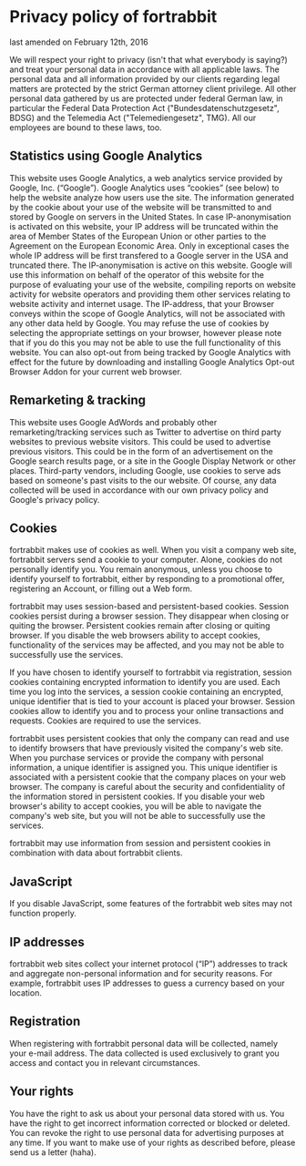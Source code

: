 Privacy policy of fortrabbit
============================

last amended on February 12th, 2016


We will respect your right to privacy (isn't that what everybody is saying?) and treat your personal data in accordance with all applicable laws. The personal data and all information provided by our clients regarding legal matters are protected by the strict German attorney client privilege. All other personal data gathered by us are protected under federal German law, in particular the Federal Data Protection Act ("Bundesdatenschutzgesetz", BDSG) and the Telemedia Act ("Telemediengesetz", TMG). All our employees are bound to these laws, too.


Statistics using Google Analytics
---------------------------------

This website uses Google Analytics, a web analytics service provided by Google, Inc. (“Google”). Google Analytics uses “cookies” (see below) to help the website analyze how users use the site. The information generated by the cookie about your use of the website will be transmitted to and stored by Google on servers in the United States. In case IP-anonymisation is activated on this website, your IP address will be truncated within the area of Member States of the European Union or other parties to the Agreement on the European Economic Area. Only in exceptional cases the whole IP address will be first transfered to a Google server in the USA and truncated there. The IP-anonymisation is active on this website. Google will use this information on behalf of the operator of this website for the purpose of evaluating your use of the website, compiling reports on website activity for website operators and providing them other services relating to website activity and internet usage. The IP-address, that your Browser conveys within the scope of Google Analytics, will not be associated with any other data held by Google. You may refuse the use of cookies by selecting the appropriate settings on your browser, however please note that if you do this you may not be able to use the full functionality of this website. You can also opt-out from being tracked by Google Analytics with effect for the future by downloading and installing Google Analytics Opt-out Browser Addon for your current web browser.


Remarketing & tracking
----------------------

This website uses Google AdWords and probably other remarketing/tracking services such as Twitter to advertise on third party websites to previous website visitors. This could be used to advertise previous visitors. This could be in the form of an advertisement on the Google search results page, or a site in the Google Display Network or other places. Third-party vendors, including Google, use cookies to serve ads based on someone's past visits to the our website. Of course, any data collected will be used in accordance with our own privacy policy and Google's privacy policy.


Cookies
-------

fortrabbit makes use of cookies as well. When you visit a company web site, fortrabbit servers send a cookie to your computer. Alone, cookies do not personally identify you. You remain anonymous, unless you choose to identify yourself to fortrabbit, either by responding to a promotional offer, registering an Account, or filling out a Web form.

fortrabbit may uses session-based and persistent-based cookies. Session cookies persist during a browser session. They disappear when closing or quiting the browser. Persistent cookies remain after closing or quiting browser. If you disable the web browsers ability to accept cookies, functionality of the services may be affected, and you may not be able to successfully use the services. 

If you have chosen to identify yourself to fortrabbit via registration, session cookies containing encrypted information to identify you are used. Each time you log into the services, a session cookie containing an encrypted, unique identifier that is tied to your account is placed your browser. Session cookies allow to identify you and to process your online transactions and requests. Cookies are required to use the services.

fortrabbit uses persistent cookies that only the company can read and use to identify browsers that have previously visited the company's web site. When you purchase services or provide the company with personal information, a unique identifier is assigned you. This unique identifier is associated with a persistent cookie that the company places on your web browser. The company is careful about the security and confidentiality of the information stored in persistent cookies. If you disable your web browser's ability to accept cookies, you will be able to navigate the company's web site, but you will not be able to successfully use the services.

fortrabbit may use information from session and persistent cookies in combination with data about fortrabbit clients.


JavaScript
----------

If you disable JavaScript, some features of the fortrabbit web sites may not function properly.



IP addresses
------------

fortrabbit web sites collect your internet protocol (“IP”) addresses to track and aggregate non-personal information and for security reasons. For example, fortrabbit uses IP addresses to guess a currency based on your location.


Registration
------------

When registering with fortrabbit personal data will be collected, namely your e-mail address. The data collected is used exclusively to grant you access and contact you in relevant circumstances.



Your rights
-----------

You have the right to ask us about your personal data stored with us. You have the right to get incorrect information corrected or blocked or deleted. You can revoke the right to use personal data for advertising purposes at any time. If you want to make use of your rights as described before, please send us a letter (haha).